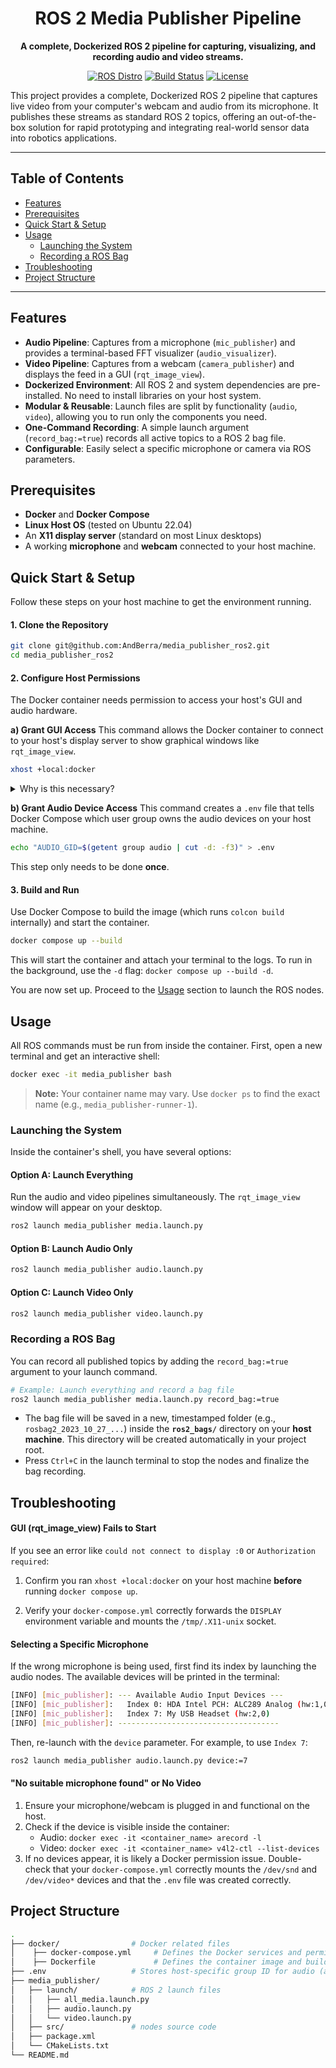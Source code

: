 <div align="center">

# ROS 2 Media Publisher Pipeline

**A complete, Dockerized ROS 2 pipeline for capturing, visualizing, and recording audio and video streams.**

[![ROS Distro](https://img.shields.io/badge/ROS-Humble-blueviolet)](https://docs.ros.org/en/humble/index.html)
[![Build Status](https://img.shields.io/badge/build-passing-brightgreen)](https://github.com/)
[![License](https://img.shields.io/badge/License-Apache_2.0-blue.svg)](https://opensource.org/licenses/Apache-2.0)

</div>

This project provides a complete, Dockerized ROS 2 pipeline that captures live video from your computer's webcam and audio from its microphone. It publishes these streams as standard ROS 2 topics, offering an out-of-the-box solution for rapid prototyping and integrating real-world sensor data into robotics applications.

---

## Table of Contents

- [Features](#features)
- [Prerequisites](#prerequisites)
- [Quick Start & Setup](#quick-start--setup)
- [Usage](#usage)
    - [Launching the System](#launching-the-system)
    - [Recording a ROS Bag](#recording-a-ros-bag)
- [Troubleshooting](#troubleshooting)
- [Project Structure](#project-structure)

---

## Features

- **Audio Pipeline**: Captures from a microphone (`mic_publisher`) and provides a terminal-based FFT visualizer (`audio_visualizer`).
- **Video Pipeline**: Captures from a webcam (`camera_publisher`) and displays the feed in a GUI (`rqt_image_view`).
- **Dockerized Environment**: All ROS 2 and system dependencies are pre-installed. No need to install libraries on your host system.
- **Modular & Reusable**: Launch files are split by functionality (`audio`, `video`), allowing you to run only the components you need.
- **One-Command Recording**: A simple launch argument (`record_bag:=true`) records all active topics to a ROS 2 bag file.
- **Configurable**: Easily select a specific microphone or camera via ROS parameters.

## Prerequisites

- **Docker** and **Docker Compose**
- **Linux Host OS** (tested on Ubuntu 22.04)
- An **X11 display server** (standard on most Linux desktops)
- A working **microphone** and **webcam** connected to your host machine.

## Quick Start & Setup

Follow these steps on your host machine to get the environment running.

#### 1. Clone the Repository

```bash
git clone git@github.com:AndBerra/media_publisher_ros2.git
cd media_publisher_ros2
```

#### 2. Configure Host Permissions

The Docker container needs permission to access your host's GUI and audio hardware.

**a) Grant GUI Access**
This command allows the Docker container to connect to your host's display server to show graphical windows like `rqt_image_view`.

```bash
xhost +local:docker
```

<details>
<summary>Why is this necessary?</summary>
By default, Docker containers are isolated from the host's graphical environment. This command securely tells your X11 display server (which manages all GUI windows) to accept connections from local containers, allowing `rqt_image_view` to open a window on your desktop. This setting is temporary and will reset on reboot.
</details>

**b) Grant Audio Device Access**
This command creates a `.env` file that tells Docker Compose which user group owns the audio devices on your host machine.

```bash
echo "AUDIO_GID=$(getent group audio | cut -d: -f3)" > .env
```
This step only needs to be done **once**.

#### 3. Build and Run

Use Docker Compose to build the image (which runs `colcon build` internally) and start the container.

```bash
docker compose up --build
```
This will start the container and attach your terminal to the logs. To run in the background, use the `-d` flag: `docker compose up --build -d`.

You are now set up. Proceed to the [Usage](#usage) section to launch the ROS nodes.

## Usage

All ROS commands must be run from inside the container. First, open a new terminal and get an interactive shell:

```bash
docker exec -it media_publisher bash
```

> **Note:** Your container name may vary. Use `docker ps` to find the exact name (e.g., `media_publisher-runner-1`).

### Launching the System

Inside the container's shell, you have several options:

#### Option A: Launch Everything

Run the audio and video pipelines simultaneously. The `rqt_image_view` window will appear on your desktop.

```bash
ros2 launch media_publisher media.launch.py
```

#### **Option B: Launch Audio Only**

```bash
ros2 launch media_publisher audio.launch.py
```

#### **Option C: Launch Video Only**

```bash
ros2 launch media_publisher video.launch.py
```

### Recording a ROS Bag

You can record all published topics by adding the `record_bag:=true` argument to your launch command.

```bash
# Example: Launch everything and record a bag file
ros2 launch media_publisher media.launch.py record_bag:=true
```

- The bag file will be saved in a new, timestamped folder (e.g., `rosbag2_2023_10_27_...`) inside the **`ros2_bags/`** directory on your **host machine**. This directory will be created automatically in your project root.
- Press `Ctrl+C` in the launch terminal to stop the nodes and finalize the bag recording.

## Troubleshooting

#### GUI (rqt_image_view) Fails to Start

If you see an error like `could not connect to display :0` or `Authorization required`:

1. Confirm you ran `xhost +local:docker` on your host machine **before** running `docker compose up`.

2. Verify your `docker-compose.yml` correctly forwards the `DISPLAY` environment variable and mounts the `/tmp/.X11-unix` socket.

#### Selecting a Specific Microphone

If the wrong microphone is being used, first find its index by launching the audio nodes. The available devices will be printed in the terminal:

```bash
[INFO] [mic_publisher]: --- Available Audio Input Devices ---
[INFO] [mic_publisher]:   Index 0: HDA Intel PCH: ALC289 Analog (hw:1,0)
[INFO] [mic_publisher]:   Index 7: My USB Headset (hw:2,0)
[INFO] [mic_publisher]: ------------------------------------
```

Then, re-launch with the `device` parameter. For example, to use `Index 7`:

```bash
ros2 launch media_publisher audio.launch.py device:=7
```

#### **"No suitable microphone found" or No Video**

1.  Ensure your microphone/webcam is plugged in and functional on the host.
2.  Check if the device is visible inside the container:
    -   Audio: `docker exec -it <container_name> arecord -l`
    -   Video: `docker exec -it <container_name> v4l2-ctl --list-devices`
3.  If no devices appear, it is likely a Docker permission issue. Double-check that your `docker-compose.yml` correctly mounts the `/dev/snd` and `/dev/video*` devices and that the `.env` file was created correctly.

## Project Structure

```bash
.
├── docker/                # Docker related files
│    ├── docker-compose.yml     # Defines the Docker services and permissions
│    ├── Dockerfile             # Defines the container image and build steps
├── .env                   # Stores host-specific group ID for audio (auto-generated)
├── media_publisher/
│   ├── launch/            # ROS 2 launch files
│   │   ├── all_media.launch.py
│   │   ├── audio.launch.py
│   │   └── video.launch.py
│   ├── src/               # nodes source code
│   ├── package.xml
│   └── CMakeLists.txt
└── README.md              
```